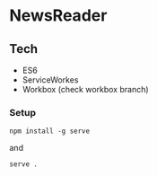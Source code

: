 # NewsReader

## Tech

- ES6
- ServiceWorkes
- Workbox (check workbox branch)

### Setup

```
npm install -g serve
```

and

```
serve .
```
